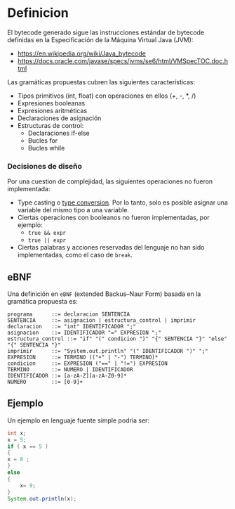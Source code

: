 # Definicion

El bytecode generado sigue las instrucciones estándar de bytecode definidas en la Especificación de la Máquina Virtual Java (JVM):
- https://en.wikipedia.org/wiki/Java_bytecode
- https://docs.oracle.com/javase/specs/jvms/se6/html/VMSpecTOC.doc.html

Las gramáticas propuestas cubren las siguientes características:
- Tipos primitivos (int, float) con operaciones en ellos (+, -, *, /)
- Expresiones booleanas
- Expresiones aritméticas
- Declaraciones de asignación
- Estructuras de control:
  - Declaraciones if-else
  - Bucles for
  - Bucles while

### Decisiones de diseño

Por una cuestion de complejidad, las siguientes operaciones no fueron implementada:
- Type casting o [type conversion](https://docs.oracle.com/javase/specs/jls/se7/html/jls-5.html). Por lo tanto, solo es posible asignar una variable del mismo tipo a una variable.
- Ciertas operaciones con booleanos no fueron implementadas, por ejemplo:
  - `true && expr`
  - `true || expr`
- Ciertas palabras y acciones reservadas del lenguaje no han sido implementadas, como el caso de `break`.

## eBNF

Una definición en `eBNF` (extended Backus–Naur Form) basada en la gramática propuesta es:

```ebnf
programa      ::= declaracion SENTENCIA
SENTENCIA     ::= asignacion | estructura_control | imprimir
declaracion   ::= "int" IDENTIFICADOR ";"
asignacion    ::= IDENTIFICADOR "=" EXPRESION ";"
estructura_control ::= "if" "(" condicion ")" "{" SENTENCIA "}" "else" "{" SENTENCIA "}"
imprimir      ::= "System.out.println" "(" IDENTIFICADOR ")" ";"
EXPRESION     ::= TERMINO (("+" | "-") TERMINO)*
condicion     ::= EXPRESION ("==" | "!=") EXPRESION
TERMINO       ::= NUMERO | IDENTIFICADOR
IDENTIFICADOR ::= [a-zA-Z][a-zA-Z0-9]*
NUMERO        ::= [0-9]+
```

## Ejemplo

Un ejemplo en lenguaje fuente simple podria ser:

```java
int x; 
x = 5;
if ( x == 5 )
{ 
x = 8 ;
}
else
{
	x= 9;
}
System.out.println(x);
```

